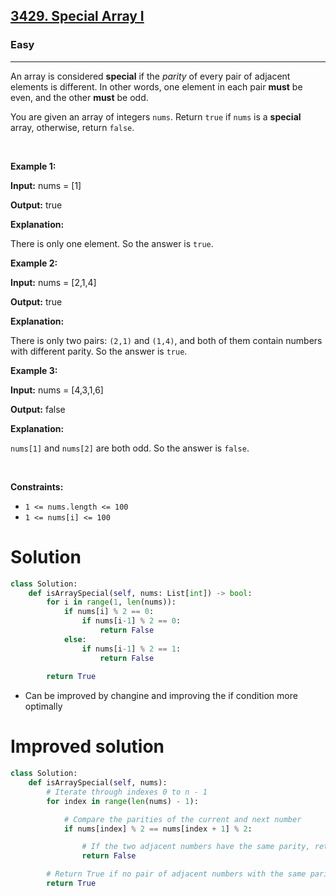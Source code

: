 <h2><a href="https://leetcode.com/problems/special-array-i">3429. Special Array I</a></h2><h3>Easy</h3><hr><p>An array is considered <strong>special</strong> if the <em>parity</em> of every pair of adjacent elements is different. In other words, one element in each pair <strong>must</strong> be even, and the other <strong>must</strong> be odd.</p>

<p>You are given an array of integers <code>nums</code>. Return <code>true</code> if <code>nums</code> is a <strong>special</strong> array, otherwise, return <code>false</code>.</p>

<p>&nbsp;</p>
<p><strong class="example">Example 1:</strong></p>

<div class="example-block">
<p><strong>Input:</strong> <span class="example-io">nums = [1]</span></p>

<p><strong>Output:</strong> <span class="example-io">true</span></p>

<p><strong>Explanation:</strong></p>

<p>There is only one element. So the answer is <code>true</code>.</p>
</div>

<p><strong class="example">Example 2:</strong></p>

<div class="example-block">
<p><strong>Input:</strong> <span class="example-io">nums = [2,1,4]</span></p>

<p><strong>Output:</strong> <span class="example-io">true</span></p>

<p><strong>Explanation:</strong></p>

<p>There is only two pairs: <code>(2,1)</code> and <code>(1,4)</code>, and both of them contain numbers with different parity. So the answer is <code>true</code>.</p>
</div>

<p><strong class="example">Example 3:</strong></p>

<div class="example-block">
<p><strong>Input:</strong> <span class="example-io">nums = [4,3,1,6]</span></p>

<p><strong>Output:</strong> <span class="example-io">false</span></p>

<p><strong>Explanation:</strong></p>

<p><code>nums[1]</code> and <code>nums[2]</code> are both odd. So the answer is <code>false</code>.</p>
</div>

<p>&nbsp;</p>
<p><strong>Constraints:</strong></p>

<ul>
	<li><code>1 &lt;= nums.length &lt;= 100</code></li>
	<li><code>1 &lt;= nums[i] &lt;= 100</code></li>
</ul>

# Solution 
```python
class Solution:
    def isArraySpecial(self, nums: List[int]) -> bool:
        for i in range(1, len(nums)):
            if nums[i] % 2 == 0:
                if nums[i-1] % 2 == 0:
                    return False
            else:
                if nums[i-1] % 2 == 1:
                    return False
        
        return True
```

* Can be improved by changine and improving the if condition more optimally 

# Improved solution

```python
class Solution:
    def isArraySpecial(self, nums):
        # Iterate through indexes 0 to n - 1
        for index in range(len(nums) - 1):

            # Compare the parities of the current and next number
            if nums[index] % 2 == nums[index + 1] % 2:

                # If the two adjacent numbers have the same parity, return False
                return False

        # Return True if no pair of adjacent numbers with the same parity are found
        return True
```
